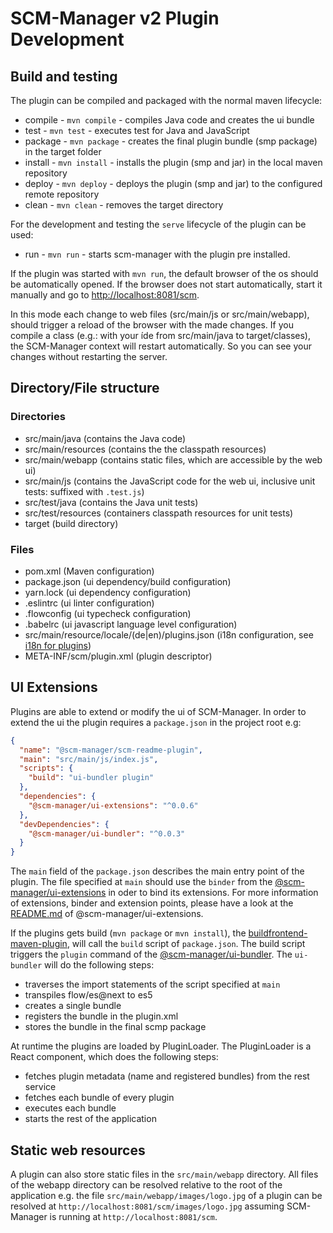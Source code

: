 # SCM-Manager v2 Plugin Development

## Build and testing

The plugin can be compiled and packaged with the normal maven lifecycle:

* compile - `mvn compile` - compiles Java code and creates the ui bundle
* test - `mvn test` - executes test for Java and JavaScript
* package - `mvn package` - creates the final plugin bundle (smp package) in the target folder
* install - `mvn install` - installs the plugin (smp and jar) in the local maven repository
* deploy - `mvn deploy` - deploys the plugin (smp and jar) to the configured remote repository
* clean - `mvn clean` - removes the target directory

For the development and testing the `serve` lifecycle of the plugin can be used:

* run - `mvn run` - starts scm-manager with the plugin pre installed.

If the plugin was started with `mvn run`, the default browser of the os should be automatically opened.
If the browser does not start automatically, start it manually and go to [http://localhost:8081/scm](http://localhost:8081/scm).

In this mode each change to web files (src/main/js or src/main/webapp), should trigger a reload of the browser with the made changes.
If you compile a class (e.g.: with your íde from src/main/java to target/classes), 
the SCM-Manager context will restart automatically. So you can see your changes without restarting the server.

## Directory/File structure

### Directories

* src/main/java (contains the Java code)
* src/main/resources (contains the the classpath resources)
* src/main/webapp (contains static files, which are accessible by the web ui)
* src/main/js (contains the JavaScript code for the web ui, inclusive unit tests: suffixed with `.test.js`)
* src/test/java (contains the Java unit tests)
* src/test/resources (containers classpath resources for unit tests)
* target (build directory)

### Files

* pom.xml (Maven configuration)
* package.json (ui dependency/build configuration)
* yarn.lock (ui dependency configuration)
* .eslintrc (ui linter configuration)
* .flowconfig (ui typecheck configuration)
* .babelrc (ui javascript language level configuration)
* src/main/resource/locale/(de|en)/plugins.json (i18n configuration, see [i18n for plugins](i18n%20for%20Plugins.md))
* META-INF/scm/plugin.xml (plugin descriptor)


## UI Extensions

Plugins are able to extend or modify the ui of SCM-Manager.
In order to extend the ui the plugin requires a `package.json` in the project root e.g:

```json
{
  "name": "@scm-manager/scm-readme-plugin",
  "main": "src/main/js/index.js",
  "scripts": {
    "build": "ui-bundler plugin"
  },
  "dependencies": {
    "@scm-manager/ui-extensions": "^0.0.6"
  },
  "devDependencies": {
    "@scm-manager/ui-bundler": "^0.0.3"
  }
}

```

The `main` field of the `package.json` describes the main entry point of the plugin.
The file specified at `main` should use the `binder` from the [@scm-manager/ui-extensions](../../scm-ui/ui-extensions) in oder to bind its extensions.
For more information of extensions, binder and extension points, please have a look at the [README.md](../../scm-ui/ui-extensions/README.md) of @scm-manager/ui-extensions.

If the plugins gets build (`mvn package` or `mvn install`), the [buildfrontend-maven-plugin](https://github.com/sdorra/buildfrontend-maven-plugin), will call the `build` script of `package.json`.
The build script triggers the `plugin` command of the [@scm-manager/ui-bundler](https://bitbucket.org/scm-manager/ui-bundler).
The `ui-bundler` will do the following steps:

* traverses the import statements of the script specified at `main`
* transpiles flow/es@next to es5
* creates a single bundle
* registers the bundle in the plugin.xml
* stores the bundle in the final scmp package

At runtime the plugins are loaded by PluginLoader. The PluginLoader is a React component, which does the following steps:

* fetches plugin metadata (name and registered bundles) from the rest service
* fetches each bundle of every plugin
* executes each bundle
* starts the rest of the application

## Static web resources

A plugin can also store static files in the `src/main/webapp` directory. 
All files of the webapp directory can be resolved relative to the root of the application e.g. the file 
`src/main/webapp/images/logo.jpg` of a plugin can be resolved at `http://localhost:8081/scm/images/logo.jpg`
assuming SCM-Manager is running at `http://localhost:8081/scm`.
